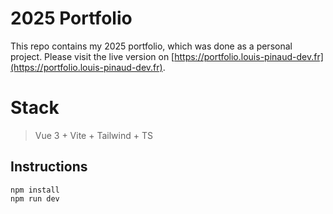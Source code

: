 # 2025 Portfolio
This repo contains my 2025 portfolio, which was done as a personal project. Please visit the live version on [https://portfolio.louis-pinaud-dev.fr](https://portfolio.louis-pinaud-dev.fr).

# Stack
> Vue 3 + Vite + Tailwind + TS

## Instructions

```
npm install
npm run dev
```
